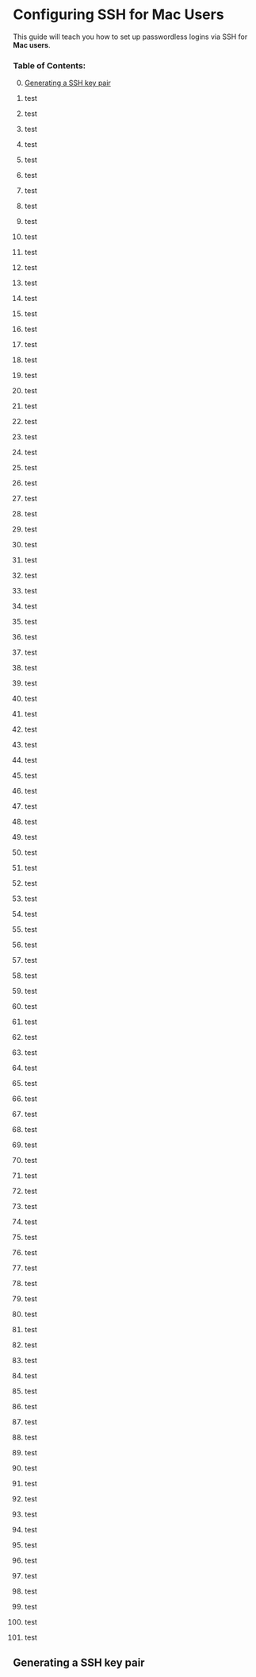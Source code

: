 # Configuring SSH for Mac Users
This guide will teach you how to set up passwordless logins via SSH for **Mac users**.

### Table of Contents:
0. [Generating a SSH key pair](#generating-a-ssh-key-pair)

0. test
0. test
0. test
0. test
0. test
0. test
0. test
0. test
0. test
0. test
0. test
0. test
0. test
0. test
0. test
0. test
0. test
0. test
0. test
0. test
0. test
0. test
0. test
0. test
0. test
0. test
0. test
0. test
0. test
0. test
0. test
0. test
0. test
0. test
0. test
0. test
0. test
0. test
0. test
0. test
0. test
0. test
0. test
0. test
0. test
0. test
0. test
0. test
0. test
0. test
0. test
0. test
0. test
0. test
0. test
0. test
0. test
0. test
0. test
0. test
0. test
0. test
0. test
0. test
0. test
0. test
0. test
0. test
0. test
0. test
0. test
0. test
0. test
0. test
0. test
0. test
0. test
0. test
0. test
0. test
0. test
0. test
0. test
0. test
0. test
0. test
0. test
0. test
0. test
0. test
0. test
0. test
0. test
0. test
0. test
0. test
0. test
0. test
0. test
0. test
0. test

## Generating a SSH key pair